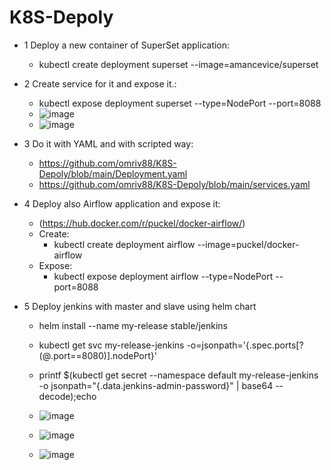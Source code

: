 # K8S-Depoly

- 1 Deploy a new container of SuperSet application:
  - kubectl create deployment superset --image=amancevice/superset
  
- 2  Create service for it and expose it.:
  - kubectl expose deployment superset --type=NodePort --port=8088
  - ![image](https://user-images.githubusercontent.com/113102456/211503621-674e65c0-ac2d-4ad5-b709-13d95f9bb973.png)
  - ![image](https://user-images.githubusercontent.com/113102456/211503674-e9336d2d-70cd-4a9e-bcf7-0ec681097ae8.png)
  
- 3 Do it with YAML and with scripted way:
  - https://github.com/omriv88/K8S-Depoly/blob/main/Deployment.yaml
  - https://github.com/omriv88/K8S-Depoly/blob/main/services.yaml

- 4 Deploy also Airflow application and expose it:
  - (https://hub.docker.com/r/puckel/docker-airflow/)
  - Create:
    - kubectl create deployment airflow --image=puckel/docker-airflow
  - Expose:
    - kubectl expose deployment airflow --type=NodePort --port=8088

- 5 Deploy jenkins with master and slave using helm chart
  - helm install --name my-release stable/jenkins
  - kubectl get svc my-release-jenkins -o=jsonpath='{.spec.ports[?(@.port==8080)].nodePort}'
  - printf $(kubectl get secret --namespace default my-release-jenkins -o jsonpath="{.data.jenkins-admin-password}" | base64 --decode);echo

  - ![image](https://user-images.githubusercontent.com/113102456/211533444-a1578a77-70b5-4dd7-8b82-d46d77daad90.png)
  - ![image](https://user-images.githubusercontent.com/113102456/211533545-fc8cbbd3-b571-4797-9de5-b07998bc660e.png)
  - ![image](https://user-images.githubusercontent.com/113102456/211533716-82ba78b6-2c3b-47a0-8cf1-dc9d21de4334.png)

 



